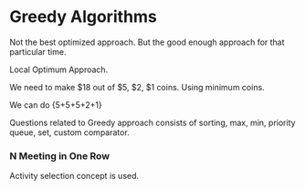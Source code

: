 # Greedy Algorithms

Not the best optimized approach. But the good enough approach for that particular time.

Local Optimum Approach.

We need to make $18 out of $5, $2, $1 coins. Using minimum coins.

We can do {5+5+5+2+1}

Questions related to Greedy approach consists of sorting, max, min, priority queue, set, custom comparator.

### N Meeting in One Row

Activity selection concept is used.
